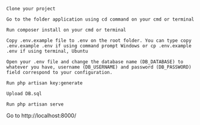 `Clone your project`

`Go to the folder application using cd command on your cmd or terminal`


`Run composer install on your cmd or terminal`

`Copy .env.example file to .env on the root folder. You can type copy .env.example .env if using command prompt Windows or cp .env.example .env if using terminal, Ubuntu`

`Open your .env file and change the database name (DB_DATABASE) to whatever you have, username (DB_USERNAME) and password (DB_PASSWORD) field correspond to your configuration.`

`Run php artisan key:generate`

`Upload DB.sql`

`Run php artisan serve`

Go to http://localhost:8000/
